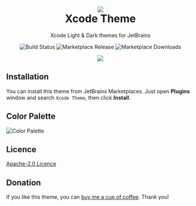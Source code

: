 <h1 align="center">
<img src="https://raw.githubusercontent.com/WhiteVermouth/XcodeTheme/master/assets/logo.png"/><br>
Xcode Theme</h1>
<p align="center">Xcode Light & Dark themes for JetBrains</p>
<p align="center">
<img src="https://dev.azure.com/nszihan/Xcode%20Theme/_apis/build/status%2FWhiteVermouth.XcodeTheme?branchName=master" alt="Build Status"/>
<img src="https://img.shields.io/jetbrains/plugin/v/com.vermouthx.xcode-theme" alt="Marketplace Release" />
<img src="https://img.shields.io/jetbrains/plugin/d/com.vermouthx.xcode-theme" alt="Marketplace Downloads" />
</p>
<p align="center"><img src="https://raw.githubusercontent.com/WhiteVermouth/XcodeTheme/master/assets/screenshot.png" /></p>

## Installation

You can install this theme from JetBrains Marketplaces. Just open **Plugins** window and search `Xcode Theme`, then click **Install**.

## Color Palette

![Color Palette](https://raw.githubusercontent.com/WhiteVermouth/XcodeTheme/master/assets/color-palette.png)

## Licence

[Apache-2.0 Licence](https://raw.githubusercontent.com/WhiteVermouth/XcodeTheme/master/LICENSE)

## Donation

If you like this theme, you can [buy me a cup of coffee](https://www.buymeacoffee.com/nszihan). Thank you!
